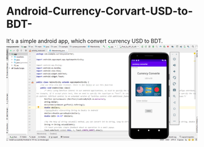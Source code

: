 # Android-Currency-Corvart-USD-to-BDT-
It's a simple android app, which convert currency USD to BDT.
![](CC.png)

